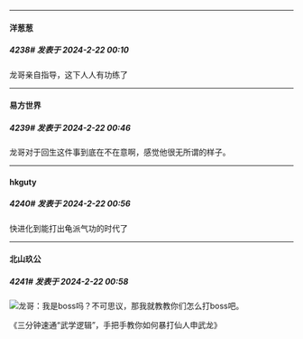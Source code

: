 ﻿
*****

####  洋葱葱  
##### 4238#       发表于 2024-2-22 00:10

龙哥亲自指导，这下人人有功练了


*****

####  易方世界  
##### 4239#       发表于 2024-2-22 00:46

龙哥对于回生这件事到底在不在意啊，感觉他很无所谓的样子。


*****

####  hkguty  
##### 4240#       发表于 2024-2-22 00:56

快进化到能打出龟派气功的时代了


*****

####  北山玖公  
##### 4241#       发表于 2024-2-22 00:58

<img src="https://static.saraba1st.com/image/smiley/face2017/067.png" referrerpolicy="no-referrer">龙哥：我是boss吗？不可思议，那我就教教你们怎么打boss吧。

《三分钟速通“武学逻辑”，手把手教你如何暴打仙人申武龙》

